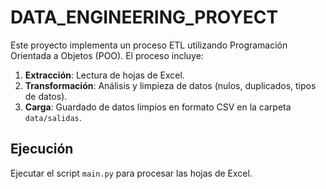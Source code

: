 # DATA_ENGINEERING_PROYECT

Este proyecto implementa un proceso ETL utilizando Programación Orientada a Objetos (POO). El proceso incluye:

1. **Extracción**: Lectura de hojas de Excel.
2. **Transformación**: Análisis y limpieza de datos (nulos, duplicados, tipos de datos).
3. **Carga**: Guardado de datos limpios en formato CSV en la carpeta `data/salidas`.

## Ejecución

Ejecutar el script `main.py` para procesar las hojas de Excel.